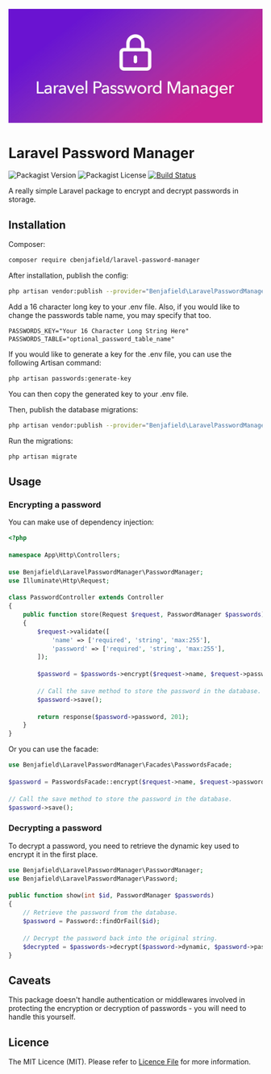 ![Laravel Password Manager](laravel-password-manager.jpg)

# Laravel Password Manager

![Packagist Version](https://img.shields.io/packagist/v/cbenjafield/laravel-password-manager)
![Packagist License](https://img.shields.io/packagist/l/cbenjafield/laravel-password-manager)
[![Build Status](https://scrutinizer-ci.com/g/cbenjafield/laravel-password-manager/badges/build.png?b=main)](https://scrutinizer-ci.com/g/cbenjafield/laravel-password-manager/build-status/main)

A really simple Laravel package to encrypt and decrypt passwords in storage.

## Installation

Composer:

```bash
composer require cbenjafield/laravel-password-manager
```

After installation, publish the config:

```bash
php artisan vendor:publish --provider="Benjafield\LaravelPasswordManager\PasswordServiceProvider" --tag="config"
```

Add a 16 character long key to your .env file. Also, if you would like to change the passwords table name, you may specify that too.

```dotenv
PASSWORDS_KEY="Your 16 Character Long String Here"
PASSWORDS_TABLE="optional_password_table_name"
```

If you would like to generate a key for the .env file, you can use the following Artisan command:

```bash
php artisan passwords:generate-key
```

You can then copy the generated key to your .env file.

Then, publish the database migrations:

```bash
php artisan vendor:publish --provider="Benjafield\LaravelPasswordManager\PasswordServiceProvider" --tag="migrations"
```

Run the migrations:
```bash
php artisan migrate
```

## Usage

### Encrypting a password

You can make use of dependency injection:

```php
<?php

namespace App\Http\Controllers;

use Benjafield\LaravelPasswordManager\PasswordManager;
use Illuminate\Http\Request;

class PasswordController extends Controller
{
    public function store(Request $request, PasswordManager $passwords)
    {
        $request->validate([
            'name' => ['required', 'string', 'max:255'],
            'password' => ['required', 'string', 'max:255'],
        ]);

        $password = $passwords->encrypt($request->name, $request->password);

        // Call the save method to store the password in the database.
        $password->save();

        return response($password->password, 201);
    }
}
```

Or you can use the facade:

```php
use Benjafield\LaravelPasswordManager\Facades\PasswordsFacade;

$password = PasswordsFacade::encrypt($request->name, $request->password);

// Call the save method to store the password in the database.
$password->save();
```

### Decrypting a password

To decrypt a password, you need to retrieve the dynamic key used to encrypt it in the first place.

```php
use Benjafield\LaravelPasswordManager\PasswordManager;
use Benjafield\LaravelPasswordManager\Password;

public function show(int $id, PasswordManager $passwords)
{
    // Retrieve the password from the database.
    $password = Password::findOrFail($id);
    
    // Decrypt the password back into the original string.
    $decrypted = $passwords->decrypt($password->dynamic, $password->password);
}
```

## Caveats

This package doesn't handle authentication or middlewares involved in protecting the encryption or decryption of passwords - you will need to handle this yourself.

## Licence

The MIT Licence (MIT). Please refer to [Licence File](LICENSE.md) for more information.